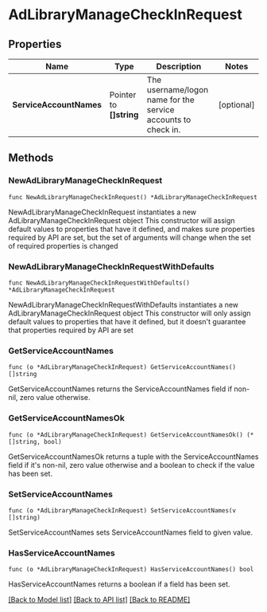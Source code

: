 # AdLibraryManageCheckInRequest

## Properties

Name | Type | Description | Notes
------------ | ------------- | ------------- | -------------
**ServiceAccountNames** | Pointer to **[]string** | The username/logon name for the service accounts to check in. | [optional] 

## Methods

### NewAdLibraryManageCheckInRequest

`func NewAdLibraryManageCheckInRequest() *AdLibraryManageCheckInRequest`

NewAdLibraryManageCheckInRequest instantiates a new AdLibraryManageCheckInRequest object
This constructor will assign default values to properties that have it defined,
and makes sure properties required by API are set, but the set of arguments
will change when the set of required properties is changed

### NewAdLibraryManageCheckInRequestWithDefaults

`func NewAdLibraryManageCheckInRequestWithDefaults() *AdLibraryManageCheckInRequest`

NewAdLibraryManageCheckInRequestWithDefaults instantiates a new AdLibraryManageCheckInRequest object
This constructor will only assign default values to properties that have it defined,
but it doesn't guarantee that properties required by API are set

### GetServiceAccountNames

`func (o *AdLibraryManageCheckInRequest) GetServiceAccountNames() []string`

GetServiceAccountNames returns the ServiceAccountNames field if non-nil, zero value otherwise.

### GetServiceAccountNamesOk

`func (o *AdLibraryManageCheckInRequest) GetServiceAccountNamesOk() (*[]string, bool)`

GetServiceAccountNamesOk returns a tuple with the ServiceAccountNames field if it's non-nil, zero value otherwise
and a boolean to check if the value has been set.

### SetServiceAccountNames

`func (o *AdLibraryManageCheckInRequest) SetServiceAccountNames(v []string)`

SetServiceAccountNames sets ServiceAccountNames field to given value.

### HasServiceAccountNames

`func (o *AdLibraryManageCheckInRequest) HasServiceAccountNames() bool`

HasServiceAccountNames returns a boolean if a field has been set.


[[Back to Model list]](../README.md#documentation-for-models) [[Back to API list]](../README.md#documentation-for-api-endpoints) [[Back to README]](../README.md)


